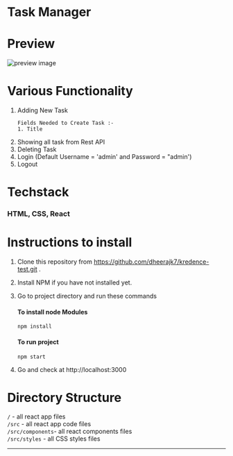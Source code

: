 # Task Manager

# Preview

![preview image](./static/images/preview.gif)

# Various Functionality

1. Adding New Task
   ```
   Fields Needed to Create Task :-
   1. Title
   ```
2. Showing all task from Rest API
3. Deleting Task
4. Login (Default Username = 'admin' and Password = "admin')
5. Logout

# Techstack

### HTML, CSS, React

# Instructions to install

1. Clone this repository from https://github.com/dheerajk7/kredence-test.git .
2. Install NPM if you have not installed yet.
3. Go to project directory and run these commands

   #### To install node Modules

   ```
   npm install
   ```

   #### To run project

   ```
   npm start
   ```

4. Go and check at http://localhost:3000

# Directory Structure

`/` - all react app files <br>
`/src` - all react app code files <br>
`/src/components`- all react components files <br>
`/src/styles` - all CSS styles files <br>

---
